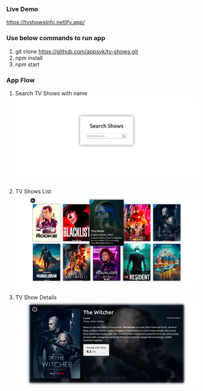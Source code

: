 ### Live Demo
https://tvshowsinfo.netlify.app/

### Use below commands to run app
1. git clone https://github.com/appsyk/tv-shows.git
2. npm install
3. npm start

### App Flow
1. Search TV Shows with name
![search page](https://github.com/appsyk/tv-shows/blob/main/public/tv_searchpage.png?raw=true)

2. TV Shows List
![search page](https://github.com/appsyk/tv-shows/blob/main/public/tv_listpage.png?raw=true)

3. TV Show Details
![search page](https://github.com/appsyk/tv-shows/blob/main/public/tv_detailpage.png?raw=true)